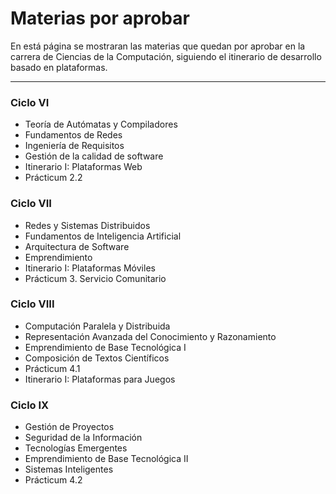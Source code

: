 # Materias por aprobar


En está página se mostraran las materias que quedan por aprobar en la carrera de Ciencias de la Computación, siguiendo el itinerario de desarrollo basado en plataformas.

***

### Ciclo VI

- Teoría de Autómatas y  Compiladores
- Fundamentos de Redes
- Ingeniería de Requisitos
- Gestión de la calidad de software
- Itinerario I: Plataformas Web
- Prácticum 2.2

### Ciclo VII

- Redes y Sistemas Distribuidos
- Fundamentos de Inteligencia Artificial
- Arquitectura de Software
- Emprendimiento
- Itinerario I: Plataformas Móviles
- Prácticum 3. Servicio Comunitario

### Ciclo VIII

- Computación Paralela y Distribuida
- Representación Avanzada del Conocimiento y Razonamiento
- Emprendimiento de Base Tecnológica I
- Composición de Textos Científicos
- Prácticum 4.1
- Itinerario I: Plataformas para Juegos

### Ciclo IX

- Gestión de Proyectos
- Seguridad de la Información
- Tecnologías Emergentes
- Emprendimiento de Base Tecnológica II
- Sistemas Inteligentes
- Prácticum 4.2